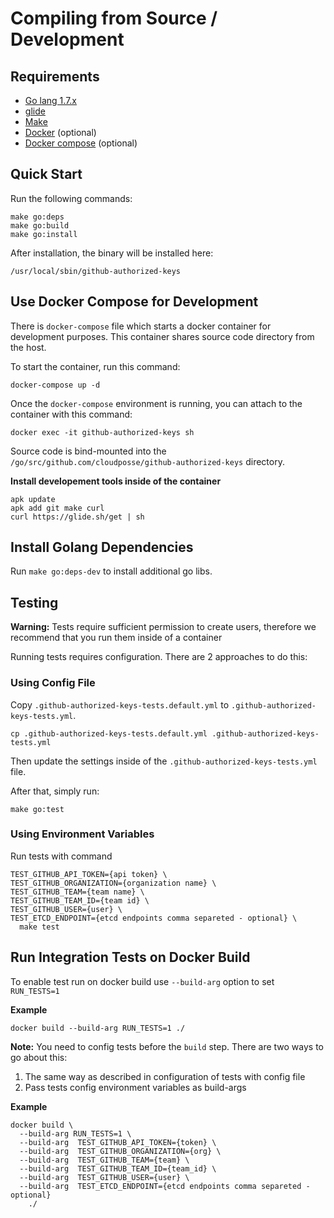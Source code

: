 # Compiling from Source / Development

## Requirements

  * [Go lang 1.7.x](https://golang.org/)
  * [glide](https://github.com/Masterminds/glide)
  * [Make](https://en.wikipedia.org/wiki/Make_(software))
  * [Docker](https://docs.docker.com/engine/installation) (optional)
  * [Docker compose](https://docs.docker.com/compose/install/) (optional)


## Quick Start

Run the following commands:
```
make go:deps
make go:build
make go:install
```

After installation, the binary will be installed here:
```
/usr/local/sbin/github-authorized-keys
```


## Use Docker Compose for Development

There is `docker-compose` file which starts a docker container for development purposes. This container shares source code directory from the host.

To start the container, run this command:

```
docker-compose up -d
```

Once the `docker-compose` environment is running, you can attach to the container with this command:

```
docker exec -it github-authorized-keys sh
```

Source code is bind-mounted into the `/go/src/github.com/cloudposse/github-authorized-keys` directory.

**Install developement tools inside of the container**

```
apk update
apk add git make curl
curl https://glide.sh/get | sh
```

## Install Golang Dependencies

Run `make go:deps-dev` to install additional go libs.

## Testing

**Warning:** Tests require sufficient permission to create users, therefore we recommend that you run them inside of a container

Running tests requires configuration. There are 2 approaches to do this:

### Using Config File

Copy `.github-authorized-keys-tests.default.yml` to `.github-authorized-keys-tests.yml`.

```
cp .github-authorized-keys-tests.default.yml .github-authorized-keys-tests.yml
```

Then update the settings inside of the `.github-authorized-keys-tests.yml` file.

After that, simply run:

```
make go:test
```

### Using Environment Variables

Run tests with command


```
TEST_GITHUB_API_TOKEN={api token} \
TEST_GITHUB_ORGANIZATION={organization name} \
TEST_GITHUB_TEAM={team name} \
TEST_GITHUB_TEAM_ID={team id} \
TEST_GITHUB_USER={user} \
TEST_ETCD_ENDPOINT={etcd endpoints comma separeted - optional} \
  make test
```


## Run Integration Tests on Docker Build

To enable test run on docker build use `--build-arg` option to set `RUN_TESTS=1`

**Example**

```
docker build --build-arg RUN_TESTS=1 ./
```

**Note:** You need to config tests before the `build` step. There are two ways to go about this:

1. The same way as described in configuration of tests with config file
2. Pass tests config environment variables as build-args

**Example**

```
docker build \
  --build-arg RUN_TESTS=1 \
  --build-arg  TEST_GITHUB_API_TOKEN={token} \
  --build-arg  TEST_GITHUB_ORGANIZATION={org} \
  --build-arg  TEST_GITHUB_TEAM={team} \
  --build-arg  TEST_GITHUB_TEAM_ID={team_id} \
  --build-arg  TEST_GITHUB_USER={user} \
  --build-arg  TEST_ETCD_ENDPOINT={etcd endpoints comma separeted - optional}
    ./
```
